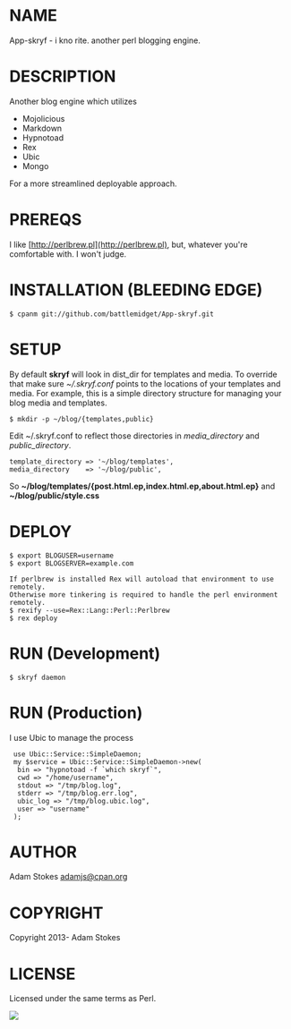 # NAME

App-skryf - i kno rite. another perl blogging engine.

# DESCRIPTION

Another blog engine which utilizes

- Mojolicious
- Markdown
- Hypnotoad
- Rex
- Ubic 
- Mongo

For a more streamlined deployable approach.

# PREREQS

I like [http://perlbrew.pl](http://perlbrew.pl), but, whatever you're comfortable with. I won't judge.

# INSTALLATION (BLEEDING EDGE)

    $ cpanm git://github.com/battlemidget/App-skryf.git

# SETUP

By default __skryf__ will look in dist\_dir for templates and media. To override that
make sure _~/.skryf.conf_ points to the locations of your templates and media.
For example, this is a simple directory structure for managing your blog media and templates.

    $ mkdir -p ~/blog/{templates,public}

Edit ~/.skryf.conf to reflect those directories in _media\_directory_ and 
_public\_directory_.

    template_directory => '~/blog/templates',
    media_directory    => '~/blog/public',

So __~/blog/templates/{post.html.ep,index.html.ep,about.html.ep}__ and __~/blog/public/style.css__

# DEPLOY

    $ export BLOGUSER=username
    $ export BLOGSERVER=example.com

    If perlbrew is installed Rex will autoload that environment to use remotely.
    Otherwise more tinkering is required to handle the perl environment remotely.
    $ rexify --use=Rex::Lang::Perl::Perlbrew
    $ rex deploy

# RUN (Development)

    $ skryf daemon

# RUN (Production)

I use Ubic to manage the process

     use Ubic::Service::SimpleDaemon;
     my $service = Ubic::Service::SimpleDaemon->new(
      bin => "hypnotoad -f `which skryf`",
      cwd => "/home/username",
      stdout => "/tmp/blog.log",
      stderr => "/tmp/blog.err.log",
      ubic_log => "/tmp/blog.ubic.log",
      user => "username"
     );

# AUTHOR

Adam Stokes <adamjs@cpan.org>

# COPYRIGHT

Copyright 2013- Adam Stokes

# LICENSE

Licensed under the same terms as Perl.

<img src="https://travis-ci.org/battlemidget/App-skryf.png?branch=master" />
